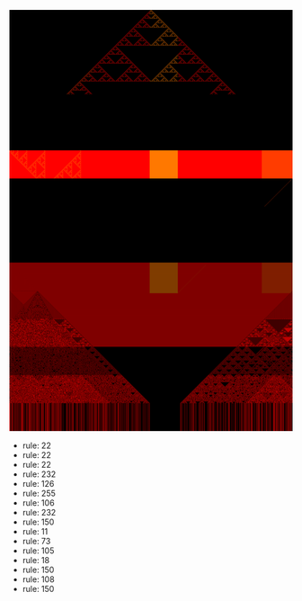 ![photo](./output.png) 
 * rule: 22
* rule: 22
* rule: 22
* rule: 232
* rule: 126
* rule: 255
* rule: 106
* rule: 232
* rule: 150
* rule: 11
* rule: 73
* rule: 105
* rule: 18
* rule: 150
* rule: 108
* rule: 150
